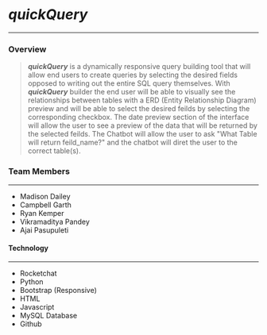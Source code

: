 # ***quickQuery***
_____        
### Overview

> ***quickQuery*** is a  dynamically responsive query building tool that will allow end users to create queries by selecting the desired fields opposed to writing out the entire SQL query themselves. With ***quickQuery*** builder the end user will be able to visually see the relationships between tables with a ERD (Entity Relationship Diagram) preview and will be able to select the desired feilds by selecting the corresponding checkbox. The date preview section of the interface will allow the user to see a preview of the data that will be returned by the selected feilds. The Chatbot will allow the user to ask "What Table will return feild_name?" and the chatbot will diret the user to the correct table(s). 

### Team Members
______
  - Madison Dailey
  - Campbell Garth
  - Ryan Kemper
  - Vikramaditya Pandey
  - Ajai Pasupuleti

#### Technology
_______
* Rocketchat
* Python
* Bootstrap (Responsive)
* HTML
* Javascript
* MySQL Database
* Github
